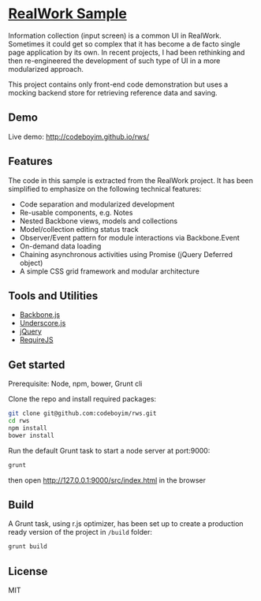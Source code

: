 [RealWork Sample](http://codeboyim.github.io/rws/)
===============
Information collection (input screen) is a common UI in RealWork. Sometimes it could get so complex that it has become a de facto single page application by its own. In recent projects, I had been rethinking and then re-engineered the development of such type of UI in a more modularized approach.

This project contains only front-end code demonstration but uses a mocking backend store for retrieving reference data and saving.

Demo
----

Live demo: http://codeboyim.github.io/rws/


Features
----

The code in this sample is extracted from the RealWork project. It has been simplified to emphasize on the following technical features:

- Code separation and modularized development
- Re-usable components, e.g. Notes
- Nested Backbone views, models and collections
- Model/collection editing status track
- Observer/Event pattern for module interactions via Backbone.Event
- On-demand data loading
- Chaining asynchronous activities using Promise (jQuery Deferred object)
- A simple CSS grid framework and modular architecture


Tools and Utilities
---

- [Backbone.js]
- [Underscore.js](http://underscorejs.org/)
- [jQuery]
- [RequireJS]



Get started
---
Prerequisite: Node, npm, bower, Grunt cli

Clone the repo and install required packages:
```bash
git clone git@github.com:codeboyim/rws.git
cd rws
npm install
bower install
```
Run the default Grunt task to start a node server at port:9000:
```bash
grunt
```
then open http://127.0.0.1:9000/src/index.html in the browser

Build
---
A Grunt task, using r.js optimizer, has been set up to create a production ready version of the project in ```/build``` folder:
```bash
grunt build
```



License
----

MIT

[Backbone.js]:http://backbonejs.org/
[RequireJS]:http://requirejs.org/
[jQuery]:http://jquery.com
[Bower]:http://bower.io/
[Grunt]:http://gruntjs.com/

